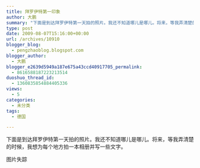 ```yaml
---
title: 拜罗伊特第一印象
author: 大鹏
summary: "下面是到达拜罗伊特第一天拍的照片。我还不知道哪儿是哪儿。将来，等我弄清楚的时候，我想为每个地方拍一本相册并写一些文字。"
type: post
date: 2009-08-07T15:16:00+00:00
url: /archives/10910
blogger_blog:
  - pengzhaoblog.blogspot.com
blogger_author:
  - 大鹏
blogger_e2639d5949a187e675a43ccd40917705_permalink:
  - 8616588187223213514
duoshuo_thread_id:
  - 1360835854884405336
views:
  - 5
categories:
  - 未分类
tags:
  - 德国

---
```

下面是到达拜罗伊特第一天拍的照片。我还不知道哪儿是哪儿。将来，等我弄清楚的时候，我想为每个地方拍一本相册并写一些文字。
  
图片失踪
